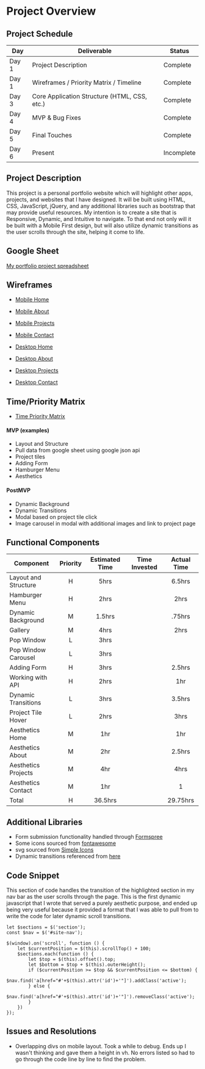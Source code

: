 # Project Overview

## Project Schedule

|  Day | Deliverable | Status
|---|---| ---|
|Day 1| Project Description | Complete
|Day 1| Wireframes / Priority Matrix / Timeline | Complete
|Day 3| Core Application Structure (HTML, CSS, etc.) | Complete
|Day 4| MVP & Bug Fixes | Complete
|Day 5| Final Touches | Complete
|Day 6| Present | Incomplete


## Project Description

This project is a personal portfolio website which will highlight other apps, projects, and websites that I have designed. It will be built using HTML, CSS, JavaScript, jQuery, and any additional libraries such as bootstrap that may provide useful resources. My intention is to create a site that is Responsive, Dynamic, and Intuitive to navigate. To that end not only will it be built with a Mobile First design, but will also utilize dynamic transitions as the user scrolls through the site, helping it come to life.

## Google Sheet

[My portfolio project spreadsheet](https://docs.google.com/spreadsheets/d/1_ZuE250yX7bWNFs82cpKnCjxh0b6CUx40Kf40geVfdY/edit#gid=0) 

## Wireframes

- [Mobile Home](https://res.cloudinary.com/bcantello/image/upload/v1583622741/MobileHome_iay4el.png)
- [Mobile About](https://res.cloudinary.com/bcantello/image/upload/v1583622741/MobileAbout_nbrunp.png)
- [Mobile Projects](https://res.cloudinary.com/bcantello/image/upload/v1583622741/MobileProjects_nkcz4e.png)
- [Mobile Contact](https://res.cloudinary.com/bcantello/image/upload/v1583622741/MobileContact_woll7g.png)

- [Desktop Home](https://res.cloudinary.com/bcantello/image/upload/v1583637979/DesktopHome_akpdyd.png)
- [Desktop About](https://res.cloudinary.com/bcantello/image/upload/v1583637979/DesktopAbout_i30nnk.png)
- [Desktop Projects](https://res.cloudinary.com/bcantello/image/upload/v1583637979/DesktopProjects_lu8vmg.png)
- [Desktop Contact](https://res.cloudinary.com/bcantello/image/upload/v1583637979/DesktopContact_tcrijq.png)

## Time/Priority Matrix 

- [Time Priority Matrix](https://res.cloudinary.com/bcantello/image/upload/v1583717896/TimePriorityMatrix_gcvqdf.png)

#### MVP (examples)

- Layout and Structure
- Pull data from google sheet using google json api
- Project tiles
- Adding Form
- Hamburger Menu
- Aesthetics

#### PostMVP 

- Dynamic Background
- Dynamic Transitions
- Modal based on project tile click
- Image carousel in modal with additional images and link to project page  

## Functional Components

| Component | Priority | Estimated Time | Time Invested | Actual Time |
| --- | :---: |  :---: | :---: | :---: |
| Layout and Structure | H | 5hrs |  | 6.5hrs |
| Hamburger Menu | H | 2hrs|  | 2hrs |
| Dynamic Background | M | 1.5hrs|  | .75hrs |
| Gallery | M | 4hrs|  | 2hrs |
| Pop Window | L | 3hrs|  |  |
| Pop Window Carousel | L | 3hrs|  |  |
| Adding Form | H | 3hrs|  | 2.5hrs |
| Working with API | H | 2hrs|  | 1hr |
| Dynamic Transitions | L | 3hrs|  | 3.5hrs |
| Project Tile Hover | L | 2hrs|  | 3hrs |
| Aesthetics Home | M | 1hr |  | 1hr |
| Aesthetics About | M | 2hr |  | 2.5hrs |
| Aesthetics Projects | M | 4hr |  | 4hrs |
| Aesthetics Contact | M | 1hr |  | 1 |
| Total | H | 36.5hrs |  | 29.75hrs |

## Additional Libraries
 - Form submission functionality handled through [Formspree](https://formspree.io/)
 - Some icons sourced from [fontawesome](https://fontawesome.com/icons?d=gallery&m=free)
 - svg sourced from [Simple Icons](https://simpleicons.org/)
 - Dynamic transitions referenced from [here](https://www.sitepoint.com/scroll-based-animations-jquery-css3/)

## Code Snippet

This section of code handles the transition of the highlighted section in my nav bar as the user scrolls through
the page. This is the first dynamic javascript that I wrote that served a purely aesthetic purpose, and ended up being
very useful because it provided a format that I was able to pull from to write the code for later dynamic scroll
transitions.  

```
let $sections = $('section');
const $nav = $('#site-nav');

$(window).on('scroll', function () {
    let $currentPosition = $(this).scrollTop() + 100;
    $sections.each(function () {
        let $top = $(this).offset().top;
        let $bottom = $top + $(this).outerHeight();
        if ($currentPosition >= $top && $currentPosition <= $bottom) {
            $nav.find('a[href="#'+$(this).attr('id')+'"]').addClass('active');
        } else {
            $nav.find('a[href="#'+$(this).attr('id')+'"]').removeClass('active');
        }
    })
});
```

## Issues and Resolutions

- Overlapping divs on mobile layout. Took a while to debug. Ends up I wasn't thinking and gave them a height in vh. 
No errors listed so had to go through the code line by line to find the problem.
